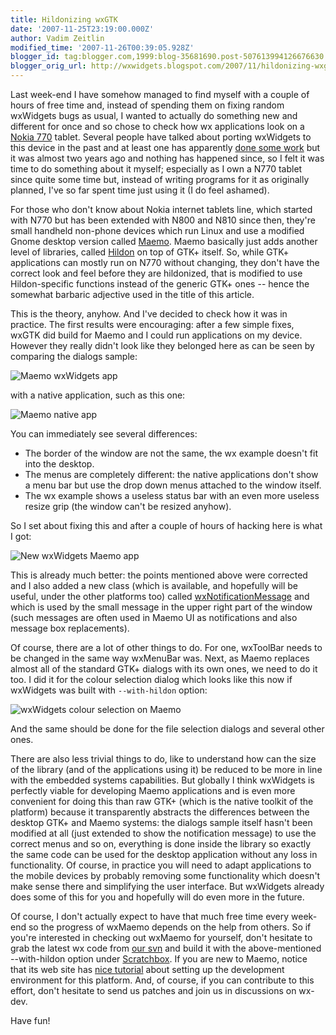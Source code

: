 ```yaml
---
title: Hildonizing wxGTK
date: '2007-11-25T23:19:00.000Z'
author: Vadim Zeitlin
modified_time: '2007-11-26T00:39:05.928Z'
blogger_id: tag:blogger.com,1999:blog-35681690.post-507613994126676630
blogger_orig_url: http://wxwidgets.blogspot.com/2007/11/hildonizing-wxgtk.html
---
```


Last week-end I have somehow managed to find myself with a couple of hours of
free time and, instead of spending them on fixing random wxWidgets bugs as
usual, I wanted to actually do something new and different for once and so chose
to check how wx applications look on a [Nokia 770] tablet. Several people have
talked about porting wxWidgets to this device in the past and at least one has
apparently [done some work] but it was almost two years ago and nothing has
happened since, so I felt it was time to do something about it myself;
especially as I own a N770 tablet since quite some time but, instead of writing
programs for it as originally planned, I've so far spent time just using it (I
do feel ashamed).

[Nokia 770]: http://en.wikipedia.org/wiki/Nokia_770
[done some work]: http://n770.herraiz.org/archives/18

For those who don't know about Nokia internet tablets line, which started with
N770 but has been extended with N800 and N810 since then, they're small handheld
non-phone devices which run Linux and use a modified Gnome desktop version
called [Maemo]. Maemo basically just adds another level of libraries, called
[Hildon] on top of GTK+ itself. So, while GTK+ applications can mostly run on
N770 without changing, they don't have the correct look and feel before they are
hildonized, that is modified to use Hildon-specific functions instead of the
generic GTK+ ones -- hence the somewhat barbaric adjective used in the title of
this article.

[Maemo]: http://www.maemo.org/
[Hildon]: http://live.gnome.org/Hildon

This is the theory, anyhow. And I've decided to check how it was in practice.
The first results were encouraging: after a few simple fixes, wxGTK did build
for Maemo and I could run applications on my device. However they really didn't
look like they belonged here as can be seen by comparing the dialogs sample:

<img src="wxmaemo_old.png" class="img-fluid w-75" alt="Maemo wxWidgets app">

with a native application, such as this one:

<img src="maemopad.png" class="img-fluid w-75" alt="Maemo native app">

You can immediately see several differences:

*   The border of the window are not the same, the wx example doesn't fit into
    the desktop.
*   The menus are completely different: the native applications don't show a
    menu bar but use the drop down menus attached to the window itself.
*   The wx example shows a useless status bar with an even more useless resize
    grip (the window can't be resized anyhow).

So I set about fixing this and after a couple of hours of hacking here is what I
got:

<img src="wxmaemo.png" class="img-fluid w-75" alt="New wxWidgets Maemo app">

This is already much better: the points mentioned above were corrected and I
also added a new class (which is available, and hopefully will be useful, under
the other platforms too) called [wxNotificationMessage] and which is used by the
small message in the upper right part of the window (such messages are often
used in Maemo UI as notifications and also message box replacements).

[wxNotificationMessage]: https://docs.wxwidgets.org/trunk/classwx_notification_message.html

Of course, there are a lot of other things to do. For one, wxToolBar needs to be
changed in the same way wxMenuBar was. Next, as Maemo replaces almost all of the
standard GTK+ dialogs with its own ones, we need to do it too. I did it for the
colour selection dialog which looks like this now if wxWidgets was built with
`--with-hildon` option:

<img src="wxmaemo_coldlg.png" class="img-fluid w-75" alt="wxWidgets colour selection on Maemo">

And the same should be done for the file selection dialogs and several other
ones.

There are also less trivial things to do, like to understand how can the size of
the library (and of the applications using it) be reduced to be more in line
with the embedded systems capabilities. But globally I think wxWidgets is
perfectly viable for developing Maemo applications and is even more convenient
for doing this than raw GTK+ (which is the native toolkit of the platform)
because it transparently abstracts the differences between the desktop GTK+ and
Maemo systems: the dialogs sample itself hasn't been modified at all (just
extended to show the notification message) to use the correct menus and so on,
everything is done inside the library so exactly the same code can be used for
the desktop application without any loss in functionality. Of course, in
practice you will need to adapt applications to the mobile devices by probably
removing some functionality which doesn't make sense there and simplifying the
user interface. But wxWidgets already does some of this for you and hopefully
will do even more in the future.

Of course, I don't actually expect to have that much free time every week-end so
the progress of wxMaemo depends on the help from others. So if you're interested
in checking out wxMaemo for yourself, don't hesitate to grab the latest wx code
from [our svn] and build it with the above-mentioned --with-hildon option under
[Scratchbox]. If you are new to Maemo, notice that its web site has [nice
tutorial] about setting up the development environment for this platform. And,
of course, if you can contribute to this effort, don't hesitate to send us
patches and join us in discussions on wx-dev.

Have fun!

[our svn]: /develop/code-repository/
[Scratchbox]: http://www.scratchbox.org/
[nice tutorial]: http://maemo.org/development/documentation/tutorials/maemo_2_2_tutorial/
